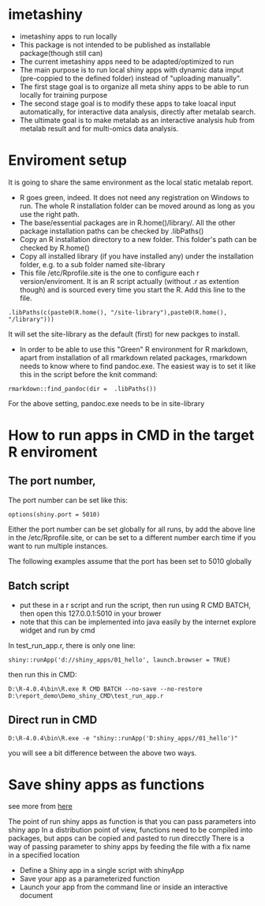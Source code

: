 # imetashiny

* imetashiny apps to run locally
* This package is not intended to be published as installable package(though still can)
* The current imetashiny apps need to be adapted/optimized to run
* The main purpose is to run local shiny apps with dynamic data imput (pre-coppied to the defined folder) instead of "uploading manually". 
* The first stage goal is to organize all meta shiny apps to be able to run locally for training purpose
* The second stage goal is to modify these apps to take loacal input automatically, for interactive data analysis, directly after metalab search. 
* The ultimate goal is to make metalab as an interactive analysis hub from metalab result and for multi-omics data analysis. 



# Enviroment setup
It is going to share the same environment as the local static metalab report.

* R goes green, indeed. It does not need any registration on Windows to run. The whole R installation folder can be moved around as long as you use the right path. 
* The base/essential packages are in R.home()/library/. All the other package installation paths can be checked by .libPaths()
* Copy an R installation directory to a new folder. This folder's path can be checked by R.home()
* Copy all installed library (if you have installed any) under the installation folder, e.g. to a sub folder named site-library
* This file /etc/Rprofile.site  is the one to configure each r version/enviroment. It is an R script actually (without .r as extention though) and is sourced every time you start the R. Add this line to the file.    

```
.libPaths(c(paste0(R.home(), "/site-library"),paste0(R.home(), "/library")))
```

It will set the site-library as the default (first) for new packges to install. 

* In order to be able to use this "Green" R environment for R markdown, apart from installation of all rmarkdown related packages, rmarkdown needs to know where to find pandoc.exe. The easiest way is to set it like this in the script before the knit command: 
```
rmarkdown::find_pandoc(dir =  .libPaths())
```
For the above setting, pandoc.exe needs to be in site-library


# How to run apps in CMD in the target R enviroment


## The port number, 

The port number can be set like this:
```
options(shiny.port = 5010)
```

Either the port number can be set globally for all runs, by add the above line in the /etc/Rprofile.site, or can be set to a different number earch time if you want to run multiple instances.

The following examples assume that the port has been set to 5010 globally

## Batch script


* put these in a r script and run the script, then run using R CMD BATCH, then open this  127.0.0.1:5010 in your brower
* note that this can be implemented into java easily by the internet explore widget and run by cmd

In test_run_app.r, there is only one line:
```
shiny::runApp('d://shiny_apps/01_hello', launch.browser = TRUE)
```

then run this in CMD:

```
D:\R-4.0.4\bin\R.exe R CMD BATCH --no-save --no-restore D:\report_demo\Demo_shiny_CMD\test_run_app.r
```


## Direct run in CMD
```
D:\R-4.0.4\bin\R.exe -e "shiny::runApp('D:shiny_apps//01_hello')"
```
you will see a bit difference between the above two ways. 


# Save shiny apps as functions

see more from [here](https://shiny.rstudio.com/articles/function.html)

The point of run shiny apps as function is that you can pass parameters into shiny app
In a distribution point of view, functions need to be compiled into packages, but apps can be copied and pasted to run direcctly
There is a way of passing parameter to shiny apps by feeding the file with a fix name in a specified location 


* Define a Shiny app in a single script with shinyApp
* Save your app as a parameterized function
* Launch your app from the command line or inside an interactive document
